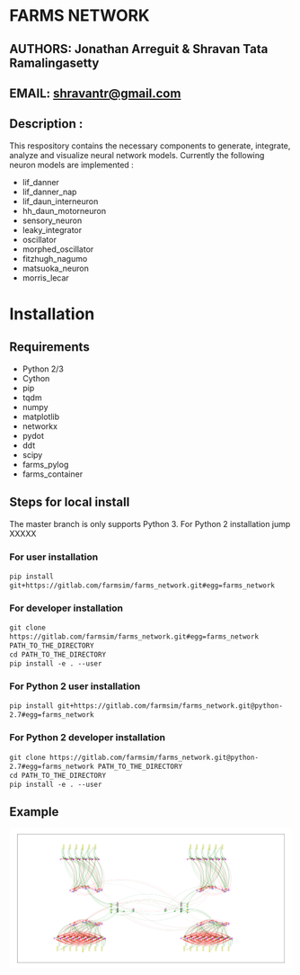 # FARMS NETWORK


## AUTHORS: Jonathan Arreguit & Shravan Tata Ramalingasetty


## EMAIL: shravantr@gmail.com


## Description :

   This respository contains the necessary components to generate, integrate,
analyze and visualize neural network models. Currently the following neuron models are implemented :

-   lif\_danner
-   lif\_danner\_nap
-   lif\_daun\_interneuron
-   hh\_daun\_motorneuron
-   sensory\_neuron
-   leaky\_integrator
-   oscillator
-   morphed\_oscillator
-   fitzhugh\_nagumo
-   matsuoka\_neuron
-   morris\_lecar


# Installation


## Requirements

-   Python 2/3
-   Cython
-   pip
-   tqdm
-   numpy
-   matplotlib
-   networkx
-   pydot
-   ddt
-   scipy
-   farms\_pylog
-   farms\_container


## Steps for local install

The master branch is only supports Python 3. For Python 2 installation jump XXXXX


### For user installation

    pip install git+https://gitlab.com/farmsim/farms_network.git#egg=farms_network


### For developer installation

    git clone https://gitlab.com/farmsim/farms_network.git#egg=farms_network PATH_TO_THE_DIRECTORY
    cd PATH_TO_THE_DIRECTORY
    pip install -e . --user


### For Python 2 user installation

    pip install git+https://gitlab.com/farmsim/farms_network.git@python-2.7#egg=farms_network


### For Python 2 developer installation

    git clone https://gitlab.com/farmsim/farms_network.git@python-2.7#egg=farms_network PATH_TO_THE_DIRECTORY
    cd PATH_TO_THE_DIRECTORY
    pip install -e . --user


## Example

![img](./figures/danner_network.png "Danner mouse network")
